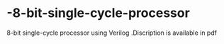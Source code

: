 # -8-bit-single-cycle-processor
 8-bit single-cycle processor using Verilog
.Discription is available in pdf
